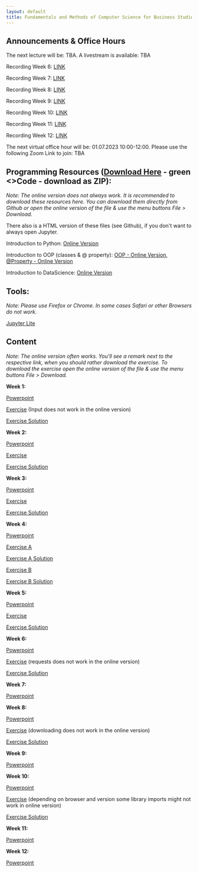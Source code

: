 ```yaml
---
layout: default
title: Fundamentals and Methods of Computer Science for Business Studies - Exercises, Group 2
---
```


## Announcements & Office Hours

The next lecture will be: TBA. A livestream is available: TBA

Recording Week 6: [LINK](https://unisg.zoom.us/rec/share/OwAhesFpj_FYhHN_sUJBuwFRbE4tzWSspJvFd3ro5HCwJGSESPBMocwbjpns0gQ.wEAzBwPoYyHu5F9c)

Recording Week 7: [LINK](https://unisg.zoom.us/rec/share/4K7mrNgRKCkSB28WGCaDD0UH5ecxMZvfVuOuwpQ-l-M-XIFKgYvfvKf7Y3UxEun2.23hykicQ3iKZza5y)

Recording Week 8: [LINK](https://unisg.zoom.us/rec/share/bP5_kmcdFHgtUOjmjAsE6fBbnrQCiKKcqOh-7G_06qjYyfsa1iCdqE55aRngLWH_.MvA8TlV6492mMhOL)

Recording Week 9: [LINK](https://unisg.zoom.us/rec/share/P-tQiGwBWmJbhvlmumkSiOpdNF4Vv2gvo21Y9Yj4N1-SW4nKtQM7GFX9HTu0T1JT.DECcHNa7fmy4XM2l)

Recording Week 10: [LINK](https://unisg.zoom.us/rec/share/WilnDX6l1_c93nZy5WyR4ARvuByZBJ-NgaMWawjqNjiE4yh1huWJvOE8Ap_5Guso.h4jNvEuLQPjlVz72)

Recording Week 11: [LINK](https://unisg.zoom.us/rec/share/db00sagoZZPSKspc--yqstS3DoOnocwz5DctZ1hJHm5f497eKZSs01YS9UD8-dNX.bkc-e5j2jR97_3Pm)

Recording Week 12: [LINK](https://unisg.zoom.us/rec/play/ZzQq_qhPAsYzefbLNE5vgTDxxV3nc9MM5Nh_4ySUJHJ8Usag7Qz9_pHOQTat92LE2rxniE-u5PdtWpQR.m6Fo8ZQavfDmK8Rh?autoplay=true&canPlayFromShare=true&componentName=rec-play&continueMode=true&from=share_recording_detail&originRequestUrl=https%3A%2F%2Funisg.zoom.us%2Frec%2Fshare%2F3V36VCKbdZVghWPQaTMqLoy5yZVaGsVsm42TjMuYvnwdOFjz2f_aM0HhLgF1LfVm.REBuGmQALpwtey-g&startTime=1685096327000)

The next virtual office hour will be: 01.07.2023 10:00-12:00. Please use the following Zoom Link to join: TBA


## Programming Resources ([Download Here](https://github.com/DomBBB/dombbb.github.io/) - green <>Code - download as ZIP):

_Note: The online version does not always work. It is recommended to download these resources here. You can download them directly from Github or open the online version of the file & use the menu buttons File > Download._

There also is a HTML version of these files (see Github), if you don't want to always open Jupyter.

Introduction to Python: [Online Version](https://dombbb.github.io/cs-fs23/lab?path=repetition%2FGMI+2022+-+Introduction+to+Python.ipynb)

Introduction to OOP (classes & @ property): [OOP - Online Version](https://dombbb.github.io/cs-fs23/lab?path=repetition%2Foop.ipynb), [@Property - Online Version](https://dombbb.github.io/cs-fs23/lab?path=repetition%2F%40property.ipynb)

Introduction to DataScience: [Online Version](https://dombbb.github.io/cs-fs23/lab?path=repetition%2FGMI+2022+-+Data+Science.ipynb)
    

## Tools:

_Note: Please use Firefox or Chrome. In some cases Safari or other Browsers do not work._

[Jupyter Lite](https://dombbb.github.io/cs-fs23)


## Content

_Note: The online version often works. You'll see a remark next to the respective link, when you should rather download the exercise. To download the exercise open the online version of the file & use the menu buttons File > Download._

**Week 1:**

[Powerpoint](https://view.officeapps.live.com/op/view.aspx?src=https://dombbb.github.io/presentation/Presentation_W1.pptx)

[Exercise](https://dombbb.github.io/cs-fs23/lab?path=weekly%2FWeek1.ipynb) (Input does not work in the online version)

[Exercise Solution](https://dombbb.github.io/cs-fs23/lab?path=weekly%2FWeek1_Solution.ipynb)

**Week 2:**

[Powerpoint](https://view.officeapps.live.com/op/view.aspx?src=https://dombbb.github.io/presentation/Presentation_W2.pptx)

[Exercise](https://dombbb.github.io/cs-fs23/lab?path=weekly%2FWeek2.ipynb)

[Exercise Solution](https://dombbb.github.io/cs-fs23/lab?path=weekly%2FWeek2_Solution.ipynb)

**Week 3:**

[Powerpoint](https://view.officeapps.live.com/op/view.aspx?src=https://dombbb.github.io/presentation/Presentation_W3.pptx)

[Exercise](https://dombbb.github.io/cs-fs23/lab?path=weekly%2FWeek3.ipynb)

[Exercise Solution](https://dombbb.github.io/cs-fs23/lab?path=weekly%2FWeek3_Solution.ipynb)

**Week 4:**

[Powerpoint](https://view.officeapps.live.com/op/view.aspx?src=https://dombbb.github.io/presentation/Presentation_W4.pptx)

[Exercise A](https://dombbb.github.io/cs-fs23/lab?path=weekly%2FWeek4a.ipynb)

[Exercise A Solution](https://dombbb.github.io/cs-fs23/lab?path=weekly%2FWeek4a_Solution.ipynb)

[Exercise B](https://dombbb.github.io/cs-fs23/lab?path=weekly%2FWeek4b.ipynb)

[Exercise B Solution](https://dombbb.github.io/cs-fs23/lab?path=weekly%2FWeek4b_Solution.ipynb)

**Week 5:**

[Powerpoint](https://view.officeapps.live.com/op/view.aspx?src=https://dombbb.github.io/presentation/Presentation_W5.pptx)

[Exercise](https://dombbb.github.io/cs-fs23/lab?path=weekly%2FWeek5.ipynb)

[Exercise Solution](https://dombbb.github.io/cs-fs23/lab?path=weekly%2FWeek5_Solution.ipynb)

**Week 6:**

[Powerpoint](https://view.officeapps.live.com/op/view.aspx?src=https://dombbb.github.io/presentation/Presentation_W6.pptx)

[Exercise](https://dombbb.github.io/cs-fs23/lab?path=weekly%2FWeek6.ipynb) (requests does not work in the online version)

[Exercise Solution](https://dombbb.github.io/cs-fs23/lab?path=weekly%2FWeek6_Solution.ipynb)

**Week 7:**

[Powerpoint](https://view.officeapps.live.com/op/view.aspx?src=https://dombbb.github.io/presentation/Presentation_W7.pptx)

**Week 8:**

[Powerpoint](https://view.officeapps.live.com/op/view.aspx?src=https://dombbb.github.io/presentation/Presentation_W8.pptx)

[Exercise](https://dombbb.github.io/cs-fs23/lab?path=weekly%2FWeek8.ipynb) (downloading does not work in the online version)

[Exercise Solution](https://dombbb.github.io/cs-fs23/lab?path=weekly%2FWeek8_Solution.ipynb)

**Week 9:**

[Powerpoint](https://view.officeapps.live.com/op/view.aspx?src=https://dombbb.github.io/presentation/Presentation_W9.pptx)

**Week 10:**

[Powerpoint](https://view.officeapps.live.com/op/view.aspx?src=https://dombbb.github.io/presentation/Presentation_W10.pptx)

[Exercise](https://dombbb.github.io/cs-fs23/lab?path=weekly%2FWeek10.ipynb) (depending on browser and version some library imports might not work in online version)

[Exercise Solution](https://dombbb.github.io/cs-fs23/lab?path=weekly%2FWeek10_Solution.ipynb)

**Week 11:**

[Powerpoint](https://view.officeapps.live.com/op/view.aspx?src=https://dombbb.github.io/presentation/Presentation_W11.pptx)

**Week 12:**

[Powerpoint](https://view.officeapps.live.com/op/view.aspx?src=https://dombbb.github.io/presentation/Presentation_W12.pptx)
